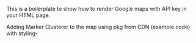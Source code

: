 This is a boilerplate to show how to render Google maps with API key in your HTML page.

Adding Marker Clusterer to the map using pkg from CDN (example code) with styling-
		<script>
			// Initialize the map
			async function initMap() {
				try {
					// Load the Google Maps JavaScript API libraries
					const { Map } = await google.maps.importLibrary("maps");
					const { AdvancedMarkerElement } = await google.maps.importLibrary("marker");

					// Load the MarkerClusterer library from CDN
					await new Promise((resolve, reject) => {
						const script = document.createElement("script");
						script.src = "https://unpkg.com/@googlemaps/markerclusterer/dist/index.min.js";
						script.onload = resolve;
						script.onerror = reject;
						document.head.appendChild(script);
					});

					const location = { lat: 40.785091, lng: -73.968285 };
					const map = new Map(document.getElementById("map"), {
						zoom: 6,
						center: location,
						mapId: "DEMO_MAP_ID",
					});

					// Example locations
					var labels = "ABCDEFGHIJKLMNOPQRSTUVWXYZ";
					var locations = [
						{ lat: 40.785091, lng: -73.968285 },
						{ lat: 41.084045, lng: -73.874245 },
						{ lat: 40.754932, lng: -73.984016 },
					];

					// Create markers
					// Create markers with labels
					const markers = locations.map((location, index) => {
						const markerDiv = document.createElement("div");
						// Style the marker using inline styles
						markerDiv.innerHTML = `
        				<div style="
            			background-color: #e67e22;
            			color: white;
            			width: 36px;
            			height: 36px;
            			border-radius: 50%;
            			display: flex;
            			align-items: center;
            			justify-content: center;
            			font-weight: bold;
            			border: 2px solid white;
            			box-shadow: 0 2px 4px rgba(0,0,0,0.3);
        				">${labels[index % labels.length]}</div>
    				`;
						// Create a new AdvancedMarkerElement with the custom markerDiv
						const marker = new AdvancedMarkerElement({
							position: location,
							content: markerDiv.firstElementChild,
							title: location.title,
						});

						// Add click event listener to the marker
						marker.addListener("click", () => {
							map.setZoom(15);
							map.setCenter(location);
						});

						return marker;
					});

					// Create marker clusterer
					new markerClusterer.MarkerClusterer({
						map,
						markers,
						renderer: {
							render: ({ count, position }) => {
								const clusterDiv = document.createElement("div");
								clusterDiv.innerHTML = `
									<div style="
										background-color: #4285F4;
										color: white;
										width: 36px;
										height: 36px;
										border-radius: 50%;
										display: flex;
										align-items: center;
										justify-content: center;
										font-weight: bold;
										border: 2px solid white;
									">${count}</div>
								`;

								const clusterMarker = new AdvancedMarkerElement({
									position,
									content: clusterDiv.firstElementChild,
								});

								clusterMarker.addListener("gmp-click", () => {
									map.setZoom(map.getZoom() + 2);
									map.setCenter(position);
								});

								return clusterMarker;
							},
						},
					});
				} catch (error) {
					console.error("Error loading Google Maps:", error);
					const mapContainer = document.getElementById("map");
					if (mapContainer) {
						mapContainer.innerHTML = '<div class="alert alert-danger">Error loading map: ' + error.message + "</div>";
					}
				}
			}

			// Load Google Maps API
			((g) => {
				var h,
					a,
					k,
					p = "The Google Maps JavaScript API",
					c = "google",
					l = "importLibrary",
					q = "__ib__",
					m = document,
					b = window;
				b = b[c] || (b[c] = {});
				var d = b.maps || (b.maps = {}),
					r = new Set(),
					e = new URLSearchParams(),
					u = () =>
						h ||
						(h = new Promise(async (f, n) => {
							await (a = m.createElement("script"));
							e.set("libraries", [...r] + "");
							for (k in g)
								e.set(
									k.replace(/[A-Z]/g, (t) => "_" + t[0].toLowerCase()),
									g[k]
								);
							e.set("callback", c + ".maps." + q);
							a.src = `https://maps.${c}apis.com/maps/api/js?` + e;
							d[q] = f;
							a.onerror = () => (h = n(Error(p + " could not load.")));
							a.nonce = m.querySelector("script[nonce]")?.nonce || "";
							m.head.append(a);
						}));
				d[l]
					? console.warn(p + " only loads once. Ignoring:", g)
					: (d[l] = (f, ...n) => r.add(f) && u().then(() => d[l](f, ...n)));
			})({
				key: "AIzaSyCQ9rFO8aSVU2_5FAB4Rsgr-I9-a8gwbL4",
				v: "weekly",
				libraries: ["marker"], // Only official Google libraries here
			});

			document.addEventListener("DOMContentLoaded", initMap);

			window.addEventListener("load", function () {
				setTimeout(function () {
					if (!window.google || !google.maps) {
						const mapContainer = document.getElementById("map");
						if (mapContainer) {
							mapContainer.innerHTML = '<div class="alert alert-warning">Google Maps could not be loaded.</div>';
						}
					}
				}, 3000);
			});
		</script>